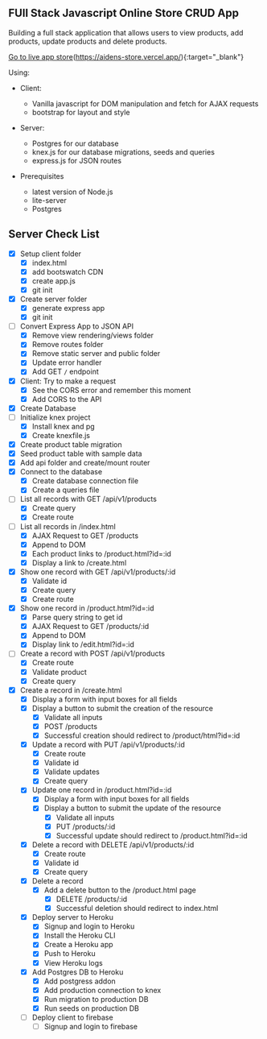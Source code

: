 ## FUll Stack Javascript Online Store CRUD App

Building a full stack application that allows users to view products, add products, update products and delete products.

[Go to live app store](url)(https://aidens-store.vercel.app/){:target="_blank"}

Using:

-  Client:
   -  Vanilla javascript for DOM manipulation and fetch for AJAX requests
   -  bootstrap for layout and style
-  Server:

   -  Postgres for our database
   -  knex.js for our database migrations, seeds and queries
   -  express.js for JSON routes

-  Prerequisites
   -  latest version of Node.js
   -  lite-server
   -  Postgres

## Server Check List

-  [x] Setup client folder
   -  [x] index.html
   -  [x] add bootswatch CDN
   -  [x] create app.js
   -  [x] git init
-  [x] Create server folder
   -  [x] generate express app
   -  [x] git init
-  [ ] Convert Express App to JSON API
   -  [x] Remove view rendering/views folder
   -  [x] Remove routes folder
   -  [x] Remove static server and public folder
   -  [x] Update error handler
   -  [x] Add GET `/` endpoint
-  [x] Client: Try to make a request
   -  [x] See the CORS error and remember this moment
   -  [x] Add CORS to the API
-  [x] Create Database
-  [ ] Initialize knex project
   -  [x] Install knex and pg
   -  [x] Create knexfile.js
-  [x] Create product table migration
-  [x] Seed product table with sample data
-  [x] Add api folder and create/mount router
-  [x] Connect to the database
   -  [x] Create database connection file
   -  [x] Create a queries file
-  [ ] List all records with GET /api/v1/products
   -  [x] Create query
   -  [x] Create route
-  [ ] List all records in /index.html
   -  [x] AJAX Request to GET /products
   -  [x] Append to DOM
   -  [x] Each product links to /product.html?id=:id
   -  [x] Display a link to /create.html
-  [x] Show one record with GET /api/v1/products/:id
   -  [x] Validate id
   -  [x] Create query
   -  [x] Create route
-  [x] Show one record in /product.html?id=:id
   -  [x] Parse query string to get id
   -  [x] AJAX Request to GET /products/:id
   -  [x] Append to DOM
   -  [x] Display link to /edit.html?id=:id
-  [ ] Create a record with POST /api/v1/products
   -  [x] Create route
   -  [x] Validate product
   -  [x] Create query
-  [x] Create a record in /create.html
   -  [x] Display a form with input boxes for all fields
   -  [x] Display a button to submit the creation of the resource
      -  [x] Validate all inputs
      -  [x] POST /products
      -  [x] Successful creation should redirect to /product/html?id=:id
   *  [x] Update a record with PUT /api/v1/products/:id
      -  [x] Create route
      -  [x] Validate id
      -  [x] Validate updates
      -  [x] Create query
   *  [x] Update one record in /product.html?id=:id
      -  [x] Display a form with input boxes for all fields
      -  [x] Display a button to submit the update of the resource
         -  [x] Validate all inputs
         -  [x] PUT /products/:id
         -  [x] Successful update should redirect to /product.html?id=:id
   *  [x] Delete a record with DELETE /api/v1/products/:id
      -  [x] Create route
      -  [x] Validate id
      -  [x] Create query
   *  [x] Delete a record
      -  [x] Add a delete button to the /product.html page
         -  [x] DELETE /products/:id
         -  [x] Successful deletion should redirect to index.html
   *  [x] Deploy server to Heroku
      -  [x] Signup and login to Heroku
      -  [x] Install the Heroku CLI
      -  [x] Create a Heroku app
      -  [x] Push to Heroku
      *  [x] View Heroku logs
   *  [x] Add Postgres DB to Heroku
      -  [x] Add postgress addon
      -  [x] Add production connection to knex
      -  [x] Run migration to production DB
      -  [x] Run seeds on production DB
   *  [ ] Deploy client to firebase
      -  [ ] Signup and login to firebase

